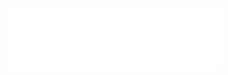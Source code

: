 
<div id=mnuContents ></div>

<iframe id=ifrMenu src=./plugin/view-github-profile.html width=100% frameBorder=0 ></iframe>